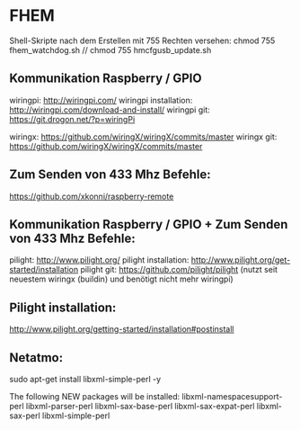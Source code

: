 # FHEM

Shell-Skripte nach dem Erstellen mit 755 Rechten versehen:
chmod 755 fhem_watchdog.sh // chmod 755 hmcfgusb_update.sh

## Kommunikation Raspberry / GPIO
wiringpi: http://wiringpi.com/
wiringpi installation: http://wiringpi.com/download-and-install/
wiringpi git: https://git.drogon.net/?p=wiringPi

wiringx: https://github.com/wiringX/wiringX/commits/master
wiringx git: https://github.com/wiringX/wiringX/commits/master

## Zum Senden von 433 Mhz Befehle:

https://github.com/xkonni/raspberry-remote

## Kommunikation Raspberry / GPIO + Zum Senden von 433 Mhz Befehle:
pilight: http://www.pilight.org/
pilight installation: http://www.pilight.org/get-started/installation
pilight git: https://github.com/pilight/pilight
(nutzt seit neuestem wiringx (buildin) und benötigt nicht mehr wiringpi)

## Pilight installation:
http://www.pilight.org/getting-started/installation#postinstall

## Netatmo:
sudo apt-get install libxml-simple-perl -y

The following NEW packages will be installed:
  libxml-namespacesupport-perl libxml-parser-perl libxml-sax-base-perl
  libxml-sax-expat-perl libxml-sax-perl libxml-simple-perl

